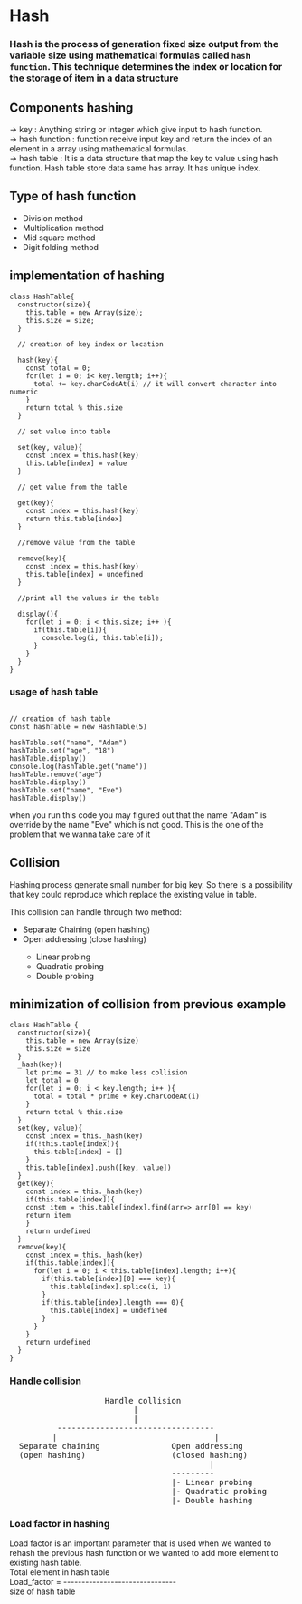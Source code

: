 # Hash

### Hash is the process of generation fixed size output from the variable size using mathematical formulas called `hash function`. This technique determines the index or location for the storage of item in a data structure 

## Components hashing

-> key : Anything string or integer which give input to hash function.<br />
-> hash function : function receive input key and return the index of an element in a array using mathematical formulas. <br />
-> hash table : It is a data structure that map the key to value using hash function. Hash table store data same has array. It has unique index.<br />


## Type of hash function 

<ul>
  <li>Division method</li>
  <li>Multiplication method</li>
  <li>Mid square method</li>
  <li>Digit folding method</li>
</ul>

## implementation of hashing

```
class HashTable{
  constructor(size){
    this.table = new Array(size);
    this.size = size;
  }

  // creation of key index or location

  hash(key){
    const total = 0;
    for(let i = 0; i< key.length; i++){
      total += key.charCodeAt(i) // it will convert character into numeric
    }
    return total % this.size
  }

  // set value into table

  set(key, value){
    const index = this.hash(key)
    this.table[index] = value
  }

  // get value from the table

  get(key){
    const index = this.hash(key)
    return this.table[index]
  }

  //remove value from the table

  remove(key){
    const index = this.hash(key)
    this.table[index] = undefined
  }

  //print all the values in the table

  display(){
    for(let i = 0; i < this.size; i++ ){
      if(this.table[i]){
        console.log(i, this.table[i]);
      }
    }
  }
}
```

### usage of hash table

```

// creation of hash table 
const hashTable = new HashTable(5)

hashTable.set("name", "Adam")
hashTable.set("age", "18")
hashTable.display()
console.log(hashTable.get("name"))
hashTable.remove("age")
hashTable.display()
hashTable.set("name", "Eve")
hashTable.display()
```

when you run this code you may figured out that the name "Adam" is override by the name "Eve" which is not good. This is the one of the problem that we wanna take care of it 

## Collision

Hashing process generate small number for big key. So there is a possibility that key could reproduce which replace the existing value in table.

This collision can handle through two method:
<ul>
  <li>Separate Chaining (open hashing)</li>
  <li>Open addressing (close hashing)</li>
  <ul>
    <li>Linear probing</li>
    <li>Quadratic probing</li>
    <li>Double probing</li>
  </ul>
</ul>

## minimization of collision from previous example

```
class HashTable {
  constructor(size){
    this.table = new Array(size)
    this.size = size
  }
  _hash(key){
    let prime = 31 // to make less collision
    let total = 0
    for(let i = 0; i < key.length; i++ ){
      total = total * prime + key.charCodeAt(i)
    }
    return total % this.size
  }
  set(key, value){
    const index = this._hash(key)
    if(!this.table[index]){
      this.table[index] = []
    }
    this.table[index].push([key, value])
  }
  get(key){
    const index = this._hash(key)
    if(this.table[index]){
    const item = this.table[index].find(arr=> arr[0] == key)
    return item
    }
    return undefined 
  }
  remove(key){
    const index = this._hash(key)
    if(this.table[index]){
      for(let i = 0; i < this.table[index].length; i++){
        if(this.table[index][0] === key){
          this.table[index].splice(i, 1)
        }
        if(this.table[index].length === 0){
          this.table[index] = undefined
        }
      }
    }
    return undefined
  }
}
```

### Handle collision

<pre>
                    Handle collision
                          |
                          |
          ---------------------------------
         |                                 |
  Separate chaining               Open addressing
  (open hashing)                  (closed hashing)
                                          |
                                  ---------
                                  |- Linear probing
                                  |- Quadratic probing
                                  |- Double hashing
</pre>

### Load factor in hashing

Load factor is an important parameter that is used when we wanted to rehash the previous hash function or we wanted to add more element to existing hash table. <br />
                Total element in hash table <br />
Load_factor = ------------------------------- <br />
                  size of hash table <br />